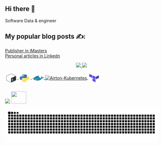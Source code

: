 
  ## Hi there 👋

Software Data & engineer
  
  ## My popular blog posts ✍️:
  [Publisher in iMasters](https://imasters.com.br/perfil/airtonlirajr) <br>
  [Personal articles in Linkedn](https://www.linkedin.com/in/airton-lira-junior-6b81a661/recent-activity/posts/)<br>

<div align="center">  
  
  <a href="https://github.com/AirtonLira">
  <img height="180em" src="https://github-readme-stats.vercel.app/api?username=airtonlira&show_icons=true&theme=midnight-purple&include_all_commits=true&count_private=true"/>
  <img height="180em" src="https://github-readme-stats.vercel.app/api/top-langs/?username=airtonlira&layout=compact&langs_count=7&theme=midnight-purple"/>
</div>

<div style="display: inline_block"><br>
  <img align="center" alt="Airton-Bash" height="30" width="40" src="https://raw.githubusercontent.com/devicons/devicon/master/icons/bash/bash-original.svg">
  <img align="center" alt="Airton-Python" height="30" width="40" src="https://raw.githubusercontent.com/devicons/devicon/master/icons/python/python-original.svg">
  <img align="center" alt="Airton-Docker" height="30" width="40" src="https://raw.githubusercontent.com/devicons/devicon/master/icons/docker/docker-original.svg">
  <img align="center" alt="Airton-Kubernetes" height="30" width="40" src="https://img.icons8.com/color/480/golang.png">
  <img align="center" alt="Airton-Terraform" height="30" width="40" src="https://raw.githubusercontent.com/devicons/devicon/master/icons/terraform/terraform-original.svg">
</div>

  ##

<div> 
 <a href="https://www.linkedin.com/in/airton-lira-junior-6b81a661/" target="_blank"><img src="https://img.shields.io/badge/-LinkedIn-%230077B5?style=for-the-badge&logo=linkedin&logoColor=white" target="_blank"></a>   
   <a href="https://airtonlirajr.medium.com/" target="_blank"><img src="https://encrypted-tbn0.gstatic.com/images?q=tbn:ANd9GcQNIqoGLbQ47wAUYj77_jQzGccUd6EK7VEXkw&usqp=CAU" target="_blank" height="40" width="50"></a>
  
 
  ![Snake animation](https://github.com/josecarlosbarbosa/josecarlosbarbosa/blob/output/github-contribution-grid-snake.svg)
 
</div>
